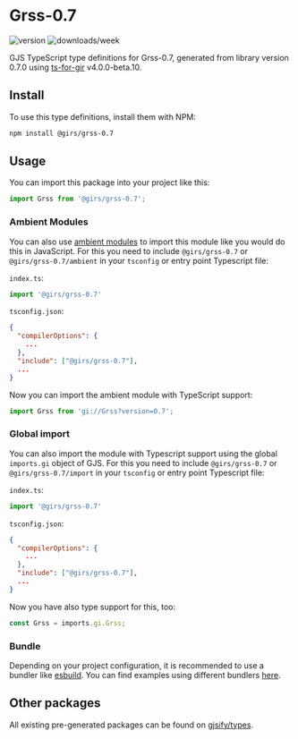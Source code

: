 
# Grss-0.7

![version](https://img.shields.io/npm/v/@girs/grss-0.7)
![downloads/week](https://img.shields.io/npm/dw/@girs/grss-0.7)


GJS TypeScript type definitions for Grss-0.7, generated from library version 0.7.0 using [ts-for-gir](https://github.com/gjsify/ts-for-gir) v4.0.0-beta.10.


## Install

To use this type definitions, install them with NPM:
```bash
npm install @girs/grss-0.7
```

## Usage

You can import this package into your project like this:
```ts
import Grss from '@girs/grss-0.7';
```

### Ambient Modules

You can also use [ambient modules](https://github.com/gjsify/ts-for-gir/tree/main/packages/cli#ambient-modules) to import this module like you would do this in JavaScript.
For this you need to include `@girs/grss-0.7` or `@girs/grss-0.7/ambient` in your `tsconfig` or entry point Typescript file:

`index.ts`:
```ts
import '@girs/grss-0.7'
```

`tsconfig.json`:
```json
{
  "compilerOptions": {
    ...
  },
  "include": ["@girs/grss-0.7"],
  ...
}
```

Now you can import the ambient module with TypeScript support: 

```ts
import Grss from 'gi://Grss?version=0.7';
```

### Global import

You can also import the module with Typescript support using the global `imports.gi` object of GJS.
For this you need to include `@girs/grss-0.7` or `@girs/grss-0.7/import` in your `tsconfig` or entry point Typescript file:

`index.ts`:
```ts
import '@girs/grss-0.7'
```

`tsconfig.json`:
```json
{
  "compilerOptions": {
    ...
  },
  "include": ["@girs/grss-0.7"],
  ...
}
```

Now you have also type support for this, too:

```ts
const Grss = imports.gi.Grss;
```

### Bundle

Depending on your project configuration, it is recommended to use a bundler like [esbuild](https://esbuild.github.io/). You can find examples using different bundlers [here](https://github.com/gjsify/ts-for-gir/tree/main/examples).

## Other packages

All existing pre-generated packages can be found on [gjsify/types](https://github.com/gjsify/types).


